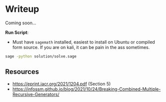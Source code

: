 # Writeup
Coming soon...

**Run Script**:
- Must have `sagemath` installed, easiest to install on Ubuntu or compiled form source. If you are on kali, it can be pain in the ass sometimes.

```sh
sage -python solution/solve.sage
```




## Resources
- https://eprint.iacr.org/2021/1204.pdf (Section 5)
- https://infossm.github.io/blog/2021/10/24/Breaking-Combined-Multiple-Recursive-Generators/ 
